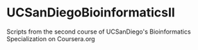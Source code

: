 # UCSanDiegoBioinformaticsII
Scripts from the second course of UCSanDiego's Bioinformatics Specialization on Coursera.org 
